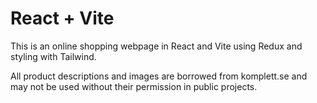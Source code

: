 # React + Vite

This is an online shopping webpage in React and Vite using Redux and styling with Tailwind.

All product descriptions and images are borrowed from komplett.se
and may not be used without their permission in public projects.
